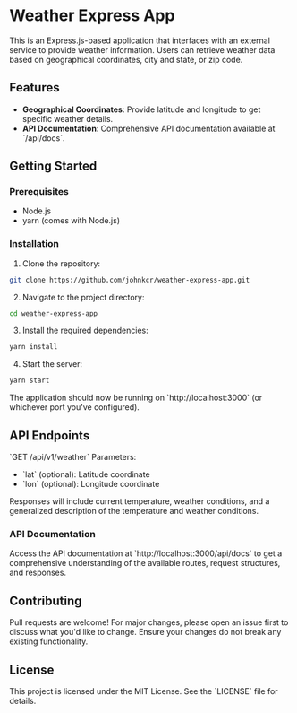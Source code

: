 # Weather Express App

This is an Express.js-based application that interfaces with an external service to provide weather information. Users can retrieve weather data based on geographical coordinates, city and state, or zip code.

## Features

- **Geographical Coordinates**: Provide latitude and longitude to get specific weather details.
- **API Documentation**: Comprehensive API documentation available at \`/api/docs\`.

## Getting Started

### Prerequisites

- Node.js
- yarn (comes with Node.js)

### Installation

1. Clone the repository:
```bash
git clone https://github.com/johnkcr/weather-express-app.git
```

2. Navigate to the project directory:
```bash
cd weather-express-app
```

3. Install the required dependencies:
```bash
yarn install
```

4. Start the server:
```bash
yarn start
```

The application should now be running on \`http://localhost:3000\` (or whichever port you've configured).

## API Endpoints

\`GET /api/v1/weather\`
Parameters:
- \`lat\` (optional): Latitude coordinate
- \`lon\` (optional): Longitude coordinate

Responses will include current temperature, weather conditions, and a generalized description of the temperature and weather conditions.

### API Documentation

Access the API documentation at \`http://localhost:3000/api/docs\` to get a comprehensive understanding of the available routes, request structures, and responses.

## Contributing

Pull requests are welcome! For major changes, please open an issue first to discuss what you'd like to change. Ensure your changes do not break any existing functionality.

## License

This project is licensed under the MIT License. See the \`LICENSE\` file for details.